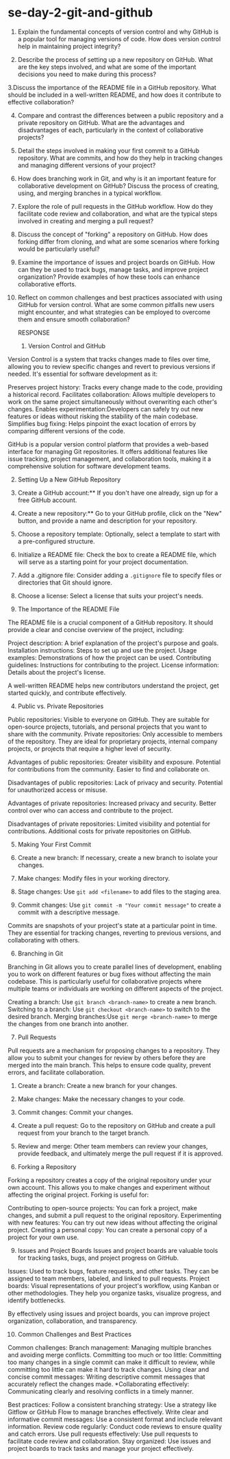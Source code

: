 # se-day-2-git-and-github
1. Explain the fundamental concepts of version control and why GitHub is a popular tool for managing versions of code. How does version control help in maintaining project integrity?

2. Describe the process of setting up a new repository on GitHub. What are the key steps involved, and what are some of the important decisions you need to make during this process?

3.Discuss the importance of the README file in a GitHub repository. What should be included in a well-written README, and how does it contribute to effective collaboration?

4. Compare and contrast the differences between a public repository and a private repository on GitHub. What are the advantages and disadvantages of each, particularly in the context of collaborative projects?

5. Detail the steps involved in making your first commit to a GitHub repository. What are commits, and how do they help in tracking changes and managing different versions of your project?

6. How does branching work in Git, and why is it an important feature for collaborative development on GitHub? Discuss the process of creating, using, and merging branches in a typical workflow.

7. Explore the role of pull requests in the GitHub workflow. How do they facilitate code review and collaboration, and what are the typical steps involved in creating and merging a pull request?

8. Discuss the concept of "forking" a repository on GitHub. How does forking differ from cloning, and what are some scenarios where forking would be particularly useful?

9. Examine the importance of issues and project boards on GitHub. How can they be used to track bugs, manage tasks, and improve project organization? Provide examples of how these tools can enhance collaborative efforts.

10. Reflect on common challenges and best practices associated with using GitHub for version control. What are some common pitfalls new users might encounter, and what strategies can be employed to overcome them and ensure smooth collaboration?


     RESPONSE
    1. Version Control and GitHub

Version Control is a system that tracks changes made to files over time, allowing you to review specific changes and revert to previous versions if needed. It's essential for software development as it:

Preserves project history: Tracks every change made to the code, providing a historical record.
Facilitates collaboration: Allows multiple developers to work on the same project simultaneously without overwriting each other's changes.
Enables experimentation:Developers can safely try out new features or ideas without risking the stability of the main codebase.
Simplifies bug fixing: Helps pinpoint the exact location of errors by comparing different versions of the code.

GitHub is a popular version control platform that provides a web-based interface for managing Git repositories. It offers additional features like issue tracking, project management, and collaboration tools, making it a comprehensive solution for software development teams.

 2. Setting Up a New GitHub Repository

1. Create a GitHub account:** If you don't have one already, sign up for a free GitHub account.
2. Create a new repository:** Go to your GitHub profile, click on the "New" button, and provide a name and description for your repository.
3. Choose a repository template: Optionally, select a template to start with a pre-configured structure.
4. Initialize a README file: Check the box to create a README file, which will serve as a starting point for your project documentation.
5. Add a .gitignore file: Consider adding a `.gitignore` file to specify files or directories that Git should ignore.
6. Choose a license: Select a license that suits your project's needs.

 3. The Importance of the README File

The README file is a crucial component of a GitHub repository. It should provide a clear and concise overview of the project, including:

Project description: A brief explanation of the project's purpose and goals.
  Installation instructions: Steps to set up and use the project.
  Usage examples: Demonstrations of how the project can be used.
  Contributing guidelines: Instructions for contributing to the project.
  License information: Details about the project's license.

A well-written README helps new contributors understand the project, get started quickly, and contribute effectively.

 4. Public vs. Private Repositories

Public repositories: Visible to everyone on GitHub. They are suitable for open-source projects, tutorials, and personal projects that you want to share with the community.
Private repositories: Only accessible to members of the repository. They are ideal for proprietary projects, internal company projects, or projects that require a higher level of security.

Advantages of public repositories:
 Greater visibility and exposure.
Potential for contributions from the community.
 Easier to find and collaborate on.

Disadvantages of public repositories:
Lack of privacy and security.
 Potential for unauthorized access or misuse.

Advantages of private repositories:
Increased privacy and security.
 Better control over who can access and contribute to the project.

Disadvantages of private repositories:
Limited visibility and potential for contributions.
 Additional costs for private repositories on GitHub.

 5. Making Your First Commit

1. Create a new branch: If necessary, create a new branch to isolate your changes.
2. Make changes: Modify files in your working directory.
3. Stage changes: Use `git add <filename>` to add files to the staging area.
4. Commit changes: Use `git commit -m "Your commit message"` to create a commit with a descriptive message.

Commits are snapshots of your project's state at a particular point in time. They are essential for tracking changes, reverting to previous versions, and collaborating with others.

 6. Branching in Git

Branching in Git allows you to create parallel lines of development, enabling you to work on different features or bug fixes without affecting the main codebase. This is particularly useful for collaborative projects where multiple teams or individuals are working on different aspects of the project.

Creating a branch: Use `git branch <branch-name>` to create a new branch.
  Switching to a branch: Use `git checkout <branch-name>` to switch to the desired branch.
  Merging branches:Use `git merge <branch-name>` to merge the changes from one branch into another.

 7. Pull Requests

Pull requests are a mechanism for proposing changes to a repository. They allow you to submit your changes for review by others before they are merged into the main branch. This helps to ensure code quality, prevent errors, and facilitate collaboration.

1. Create a branch: Create a new branch for your changes.
2. Make changes: Make the necessary changes to your code.
3. Commit changes: Commit your changes.
4. Create a pull request: Go to the repository on GitHub and create a pull request from your branch to the target branch.
5. Review and merge: Other team members can review your changes, provide feedback, and ultimately merge the pull request if it is approved.

 8. Forking a Repository

Forking a repository creates a copy of the original repository under your own account. This allows you to make changes and experiment without affecting the original project. Forking is useful for:

Contributing to open-source projects: You can fork a project, make changes, and submit a pull request to the original repository.
Experimenting with new features: You can try out new ideas without affecting the original project.
Creating a personal copy: You can create a personal copy of a project for your own use.

 9. Issues and Project Boards
Issues and project boards are valuable tools for tracking tasks, bugs, and project progress on GitHub.

Issues: Used to track bugs, feature requests, and other tasks. They can be assigned to team members, labeled, and linked to pull requests.
Project boards: Visual representations of your project's workflow, using Kanban or other methodologies. They help you organize tasks, visualize progress, and identify bottlenecks.

By effectively using issues and project boards, you can improve project organization, collaboration, and transparency.

 10. Common Challenges and Best Practices

Common challenges:
    Branch management: Managing multiple branches and avoiding merge conflicts.
    Committing too much or too little: Committing too many changes in a single commit can make it difficult to review, while committing too little can make it hard to track changes.
    Using clear and concise commit messages: Writing descriptive commit messages that accurately reflect the changes made.
    *Collaborating effectively: Communicating clearly and resolving conflicts in a timely manner.

Best practices:
    Follow a consistent branching strategy: Use a strategy like Gitflow or GitHub Flow to manage branches effectively.
    Write clear and informative commit messages: Use a consistent format and include relevant information.
    Review code regularly: Conduct code reviews to ensure quality and catch errors.
    Use pull requests effectively: Use pull requests to facilitate code review and collaboration.
    Stay organized: Use issues and project boards to track tasks and manage your project effectively.

